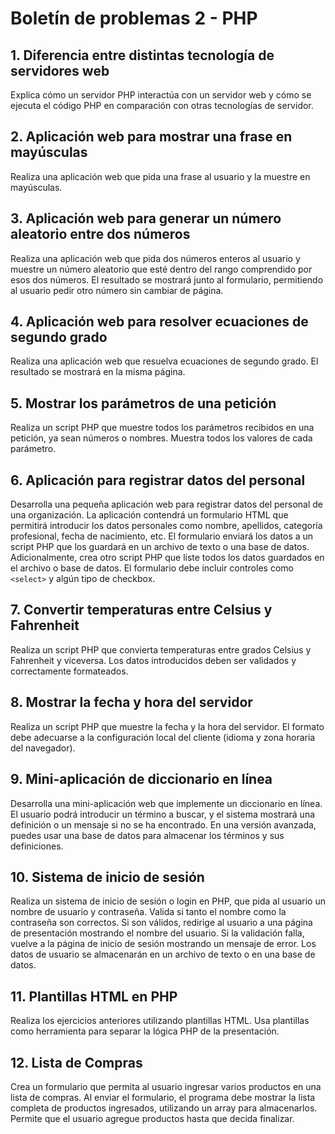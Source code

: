 # Boletín de problemas 2 - PHP

## 1. Diferencia entre distintas tecnología de servidores web 
Explica cómo un servidor PHP interactúa con un servidor web y cómo se ejecuta el código PHP en comparación con otras tecnologías de servidor.

## 2. Aplicación web para mostrar una frase en mayúsculas
Realiza una aplicación web que pida una frase al usuario y la muestre en mayúsculas.

## 3. Aplicación web para generar un número aleatorio entre dos números
Realiza una aplicación web que pida dos números enteros al usuario y muestre un número aleatorio que esté dentro del rango comprendido por esos dos números. El resultado se mostrará junto al formulario, permitiendo al usuario pedir otro número sin cambiar de página.

## 4. Aplicación web para resolver ecuaciones de segundo grado
Realiza una aplicación web que resuelva ecuaciones de segundo grado. El resultado se mostrará en la misma página.

## 5. Mostrar los parámetros de una petición
Realiza un script PHP que muestre todos los parámetros recibidos en una petición, ya sean números o nombres. Muestra todos los valores de cada parámetro.

## 6. Aplicación para registrar datos del personal
Desarrolla una pequeña aplicación web para registrar datos del personal de una organización. La aplicación contendrá un formulario HTML que permitirá introducir los datos personales como nombre, apellidos, categoría profesional, fecha de nacimiento, etc. El formulario enviará los datos a un script PHP que los guardará en un archivo de texto o una base de datos. Adicionalmente, crea otro script PHP que liste todos los datos guardados en el archivo o base de datos. El formulario debe incluir controles como `<select>` y algún tipo de checkbox.

## 7. Convertir temperaturas entre Celsius y Fahrenheit
Realiza un script PHP que convierta temperaturas entre grados Celsius y Fahrenheit y viceversa. Los datos introducidos deben ser validados y correctamente formateados.

## 8. Mostrar la fecha y hora del servidor
Realiza un script PHP que muestre la fecha y la hora del servidor. El formato debe adecuarse a la configuración local del cliente (idioma y zona horaria del navegador).

## 9. Mini-aplicación de diccionario en línea
Desarrolla una mini-aplicación web que implemente un diccionario en línea. El usuario podrá introducir un término a buscar, y el sistema mostrará una definición o un mensaje si no se ha encontrado. En una versión avanzada, puedes usar una base de datos para almacenar los términos y sus definiciones.

## 10. Sistema de inicio de sesión
Realiza un sistema de inicio de sesión o login en PHP, que pida al usuario un nombre de usuario y contraseña. Valida si tanto el nombre como la contraseña son correctos. Si son válidos, redirige al usuario a una página de presentación mostrando el nombre del usuario. Si la validación falla, vuelve a la página de inicio de sesión mostrando un mensaje de error. Los datos de usuario se almacenarán en un archivo de texto o en una base de datos.

## 11. Plantillas HTML en PHP
Realiza los ejercicios anteriores utilizando plantillas HTML. Usa plantillas como herramienta para separar la lógica PHP de la presentación.

## 12.  Lista de Compras
Crea un formulario que permita al usuario ingresar varios productos en una lista de compras. Al enviar el formulario, el programa debe mostrar la lista completa de productos ingresados, utilizando un array para almacenarlos. Permite que el usuario agregue productos hasta que decida finalizar.

